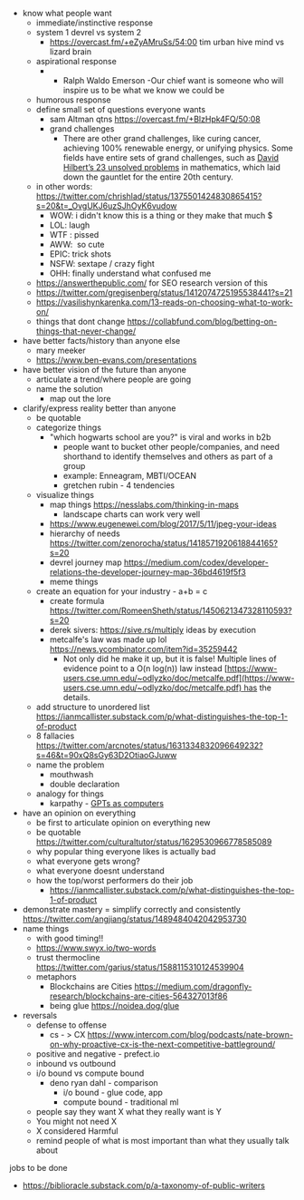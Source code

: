 
- know what people want
	- immediate/instinctive response
	- system 1 devrel vs system 2
		- https://overcast.fm/+eZyAMruSs/54:00 tim urban hive mind vs lizard brain
	- aspirational response
		- - Ralph Waldo Emerson -Our chief want is someone who will inspire us to be what we know we could be
	- humorous response
	- define small set of questions everyone wants
		- sam Altman qtns https://overcast.fm/+BlzHpk4FQ/50:08
		- grand challenges 
			- There are other grand challenges, like curing cancer, achieving 100% renewable energy, or unifying physics. Some fields have entire sets of grand challenges, such as [David Hilbert’s 23 unsolved problems](https://en.wikipedia.org/wiki/Hilbert%27s_problems) in mathematics, which laid down the gauntlet for the entire 20th century.
	- in other words: https://twitter.com/chrishlad/status/1375501424830865415?s=20&t=_OvgUKJ6uzSJhOyK6vudow
		- WOW: i didn't know this is a thing or they make that much $ 
		- LOL: laugh 
		- WTF : pissed 
		- AWW:  so cute 
		- EPIC: trick shots 
		- NSFW: sextape / crazy fight 
		- OHH: finally understand what confused me
	- https://answerthepublic.com/ for SEO research version of this
	- https://twitter.com/gregisenberg/status/1412074725195538441?s=21
	- https://vasilishynkarenka.com/13-reads-on-choosing-what-to-work-on/
	- things that dont change https://collabfund.com/blog/betting-on-things-that-never-change/
- have better facts/history than anyone else
	- mary meeker
	- https://www.ben-evans.com/presentations
- have better vision of the future than anyone
	- articulate a trend/where people are going
	- name the solution
		- map out the lore
- clarify/express reality better than anyone
	- be quotable
	- categorize things
		- "which hogwarts school are you?" is viral and works in b2b
			- people want to bucket other people/companies, and need shorthand to identify themselves and others as part of a group
			- example: Enneagram, MBTI/OCEAN
			- gretchen rubin - 4 tendencies
	- visualize things
		- map things https://nesslabs.com/thinking-in-maps
			- landscape charts can work very well
		- https://www.eugenewei.com/blog/2017/5/11/jpeg-your-ideas
		- hierarchy of needs https://twitter.com/zenorocha/status/1418571920618844165?s=20
		- devrel journey map  https://medium.com/codex/developer-relations-the-developer-journey-map-36bd4619f5f3
		- meme things
	- create an equation for your industry - a+b = c
		- create formula https://twitter.com/RomeenSheth/status/1450621347328110593?s=20
		- derek sivers: https://sive.rs/multiply ideas by execution
		- metcalfe's law was made up lol https://news.ycombinator.com/item?id=35259442
			- Not only did he make it up, but it is false! Multiple lines of evidence point to a O(n log(n)) law instead [https://www-users.cse.umn.edu/~odlyzko/doc/metcalfe.pdf](https://www-users.cse.umn.edu/~odlyzko/doc/metcalfe.pdf) has the details.
	- add structure to unordered list https://ianmcallister.substack.com/p/what-distinguishes-the-top-1-of-product
	- 8 fallacies https://twitter.com/arcnotes/status/1631334832096649232?s=46&t=90xQ8sGy63D2OtiaoGJuww
	- name the problem 
		- mouthwash
		- double declaration
	- analogy for things
		- karpathy - [GPTs as computers](https://twitter.com/karpathy/status/1644183721405464576)
- have an opinion on everything
	- be first to articulate opinion on everything new
	- be quotable https://twitter.com/culturaltutor/status/1629530966778585089
	- why popular thing everyone likes is actually bad
	- what everyone gets wrong?
	- what everyone doesnt understand
	- how the top/worst performers do their job
		- https://ianmcallister.substack.com/p/what-distinguishes-the-top-1-of-product
- demonstrate mastery = simplify correctly and consistently https://twitter.com/angjiang/status/1489484042042953730
- name things
	- with good timing!!
	- https://www.swyx.io/two-words
	- trust thermocline https://twitter.com/garius/status/1588115310124539904
	- metaphors
		- Blockchains are Cities https://medium.com/dragonfly-research/blockchains-are-cities-564327013f86  
		- being glue https://noidea.dog/glue
- reversals
	- defense to offense
		- cs - > CX https://www.intercom.com/blog/podcasts/nate-brown-on-why-proactive-cx-is-the-next-competitive-battleground/
	- positive and negative - prefect.io
	- inbound vs outbound
	- i/o bound vs compute bound
		- deno ryan dahl - comparison
			- i/o bound - glue code, app
			- compute bound - traditional ml
	- people say they want X what they really want is Y
	- You might not need X
	- X considered Harmful
	- remind people of what is most important than what they usually talk about






jobs to be done
- https://biblioracle.substack.com/p/a-taxonomy-of-public-writers




